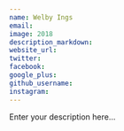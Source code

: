 ```yaml
---
name: Welby Ings
email:
image: 2018
description_markdown:
website_url:
twitter:
facebook:
google_plus:
github_username:
instagram:
---
```


Enter your description here...
